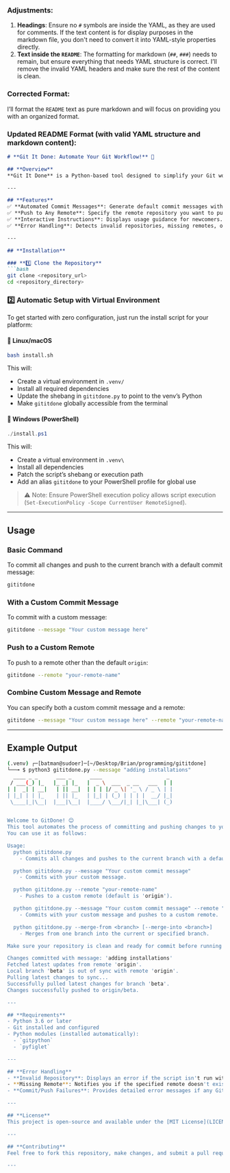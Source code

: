 ### Adjustments:
1. **Headings**: Ensure no `#` symbols are inside the YAML, as they are used for comments. If the text content is for display purposes in the markdown file, you don't need to convert it into YAML-style properties directly.
2. **Text inside the `README`**: The formatting for markdown (`##`, `###`) needs to remain, but ensure everything that needs YAML structure is correct. I’ll remove the invalid YAML headers and make sure the rest of the content is clean.

### Corrected Format:

I’ll format the `README` text as pure markdown and will focus on providing you with an organized format.

### Updated README Format (with valid YAML structure and markdown content):

```markdown
# **Git It Done: Automate Your Git Workflow!** 🚀  

## **Overview**  
**Git It Done** is a Python-based tool designed to simplify your Git workflow. With just a single command, you can automate the process of committing and pushing your changes to a Git repository. Whether you're in the middle of a fast-paced development cycle or just want to save time, this tool has you covered.  

---

## **Features**  
✅ **Automated Commit Messages**: Generate default commit messages with a timestamp or provide your own.  
✅ **Push to Any Remote**: Specify the remote repository you want to push changes to (defaults to `origin`).  
✅ **Interactive Instructions**: Displays usage guidance for newcomers.  
✅ **Error Handling**: Detects invalid repositories, missing remotes, or issues during commits and pushes.  

---

## **Installation**  

### **1️⃣ Clone the Repository**  
```bash
git clone <repository_url>
cd <repository_directory>
```

### **2️⃣ Automatic Setup with Virtual Environment**  

To get started with zero configuration, just run the install script for your platform:

#### 🔹 **Linux/macOS**
```bash
bash install.sh
```

This will:
- Create a virtual environment in `.venv/`
- Install all required dependencies
- Update the shebang in `gititdone.py` to point to the venv’s Python
- Make `gititdone` globally accessible from the terminal

#### 🔹 **Windows (PowerShell)**
```powershell
./install.ps1
```

This will:
- Create a virtual environment in `.venv\`
- Install all dependencies
- Patch the script’s shebang or execution path
- Add an alias `gititdone` to your PowerShell profile for global use

> ⚠️ Note: Ensure PowerShell execution policy allows script execution (`Set-ExecutionPolicy -Scope CurrentUser RemoteSigned`).

---

## **Usage**  

### **Basic Command**  
To commit all changes and push to the current branch with a default commit message:  
```bash
gititdone
```

### **With a Custom Commit Message**  
To commit with a custom message:  
```bash
gititdone --message "Your custom message here"
```

### **Push to a Custom Remote**  
To push to a remote other than the default `origin`:  
```bash
gititdone --remote "your-remote-name"
```

### **Combine Custom Message and Remote**  
You can specify both a custom commit message and a remote:  
```bash
gititdone --message "Your custom message here" --remote "your-remote-name"
```

---

## **Example Output**  
```bash
(.venv) ┌─[batman@sudoer]─[~/Desktop/Brian/programming/gititdone]
└──╼ $ python3 gititdone.py --message "adding installations"
  ____ _ _      ___ _      ____                     _ 
 / ___(_) |_   |_ _| |_   |  _ \  ___  _ __   ___  | |
| |  _| | __|   | || __|  | | | |/ _ \| '_ \ / _ \ | |
| |_| | | |_    | || |_   | |_| | (_) | | | |  __/ |_|
 \____|_|\__|  |___|\__|  |____/ \___/|_| |_|\___| (_)
                                                      

Welcome to GitDone! 😊  
This tool automates the process of committing and pushing changes to your Git repository.  
You can use it as follows:

Usage:
  python gititdone.py  
    - Commits all changes and pushes to the current branch with a default message.

  python gititdone.py --message "Your custom commit message"  
    - Commits with your custom message.

  python gititdone.py --remote "your-remote-name"  
    - Pushes to a custom remote (default is 'origin').

  python gititdone.py --message "Your custom commit message" --remote "your-remote-name"  
    - Commits with your custom message and pushes to a custom remote.

  python gititdone.py --merge-from <branch> [--merge-into <branch>]  
    - Merges from one branch into the current or specified branch.

Make sure your repository is clean and ready for commit before running this tool.

Changes committed with message: 'adding installations'  
Fetched latest updates from remote 'origin'.  
Local branch 'beta' is out of sync with remote 'origin'.  
Pulling latest changes to sync...  
Successfully pulled latest changes for branch 'beta'.  
Changes successfully pushed to origin/beta.  

---

## **Requirements**  
- Python 3.6 or later  
- Git installed and configured  
- Python modules (installed automatically):  
  - `gitpython`  
  - `pyfiglet`  

---

## **Error Handling**  
- **Invalid Repository**: Displays an error if the script isn't run within a Git repository.  
- **Missing Remote**: Notifies you if the specified remote doesn't exist.  
- **Commit/Push Failures**: Provides detailed error messages if any Git operation fails.  

---

## **License**  
This project is open-source and available under the [MIT License](LICENSE).  

---

## **Contributing**  
Feel free to fork this repository, make changes, and submit a pull request! Your contributions are welcome. 💡  

---
```
